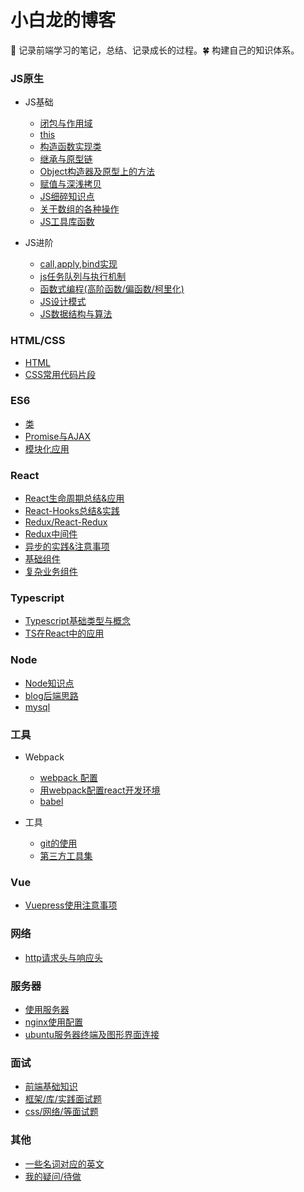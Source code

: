 # 小白龙的博客

:seedling: 记录前端学习的笔记，总结、记录成长的过程。:four_leaf_clover: 构建自己的知识体系。

### JS原生

- JS基础

  - [闭包与作用域](/js/scope-closures.md)
  - [this](/js/this.md)
  - [构造函数实现类](/js/object.md)
  - [继承与原型链](/js/inherit.md)
  - [Object构造器及原型上的方法](/js/object-methods.md)
  - [赋值与深浅拷贝](/js/copy.md)
  - [JS细碎知识点](/js/knowledge-points.md)
  - [关于数组的各种操作](/js/array.md)
  - [JS工具库函数](/js/utils.md)

- JS进阶

  - [call,apply,bind实现](/js/call.md)
  - [js任务队列与执行机制](/js/eventloop.md)
  - [函数式编程(高阶函数/偏函数/柯里化)](/js/func-program.md)
  - [JS设计模式](/js/design-mode.md)
  - [JS数据结构与算法](/js/algorithm.md)

### HTML/CSS

- [HTML](/hc/html.md)
- [CSS常用代码片段](/hc/css-utils.md)

### ES6

- [类](/es6/class.md)
- [Promise与AJAX](/es6/promise.md)
- [模块化应用](/es6/module.md)

### React

- [React生命周期总结&应用](/react/lifecycle.md)
- [React-Hooks总结&实践](/react/react-hooks.md)
- [Redux/React-Redux](/react/redux.md)
- [Redux中间件](/react/redux-middleware.md)
- [异步的实践&注意事项](/react/async.md)
- [基础组件](/react/basic-co.md)
- [复杂业务组件](/react/complex-co.md)

### Typescript

- [Typescript基础类型与概念](/typescript/ts-basic.md)
- [TS在React中的应用](/typescript/ts-react.md)

### Node

- [Node知识点](/node/little-points.md)
- [blog后端思路](/node/blog.md)
- [mysql](/node/mysql.md)

### 工具

- Webpack

  - [webpack 配置](/tools/webpack/webpack-config.md)
  - [用webpack配置react开发环境](/tools/webpack/webpack-react.md)
  - [babel](/tools/webpack/babel.md)

- 工具

  - [git的使用](/tools/git.md)
  - [第三方工具集](/tools/tool.md)

### Vue

- [Vuepress使用注意事项](/vue/vuepress.md)

### 网络

- [http请求头与响应头](/network/http-message.md)


### 服务器

- [使用服务器](/server/server.md)
- [nginx使用配置](/server/nginx.md)
- [ubuntu服务器终端及图形界面连接](/server/ubuntu.md)

### 面试

- [前端基础知识](/interview/js-interview.md)
- [框架/库/实践面试题](/interview/lib-interview.md)
- [css/网络/等面试题](/interview/other-interview.md)

### 其他

- [一些名词对应的英文](/others/words.md)
- [我的疑问/待做](/others/questions.md)

